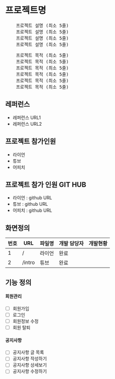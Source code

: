 # 프로젝트명

<pre>
    프로젝트 설명 (최소 5줄)
    프로젝트 설명 (최소 5줄)
    프로젝트 설명 (최소 5줄)
    프로젝트 설명 (최소 5줄)
</pre>

<pre>
    프로젝트 목적 (최소 5줄)
    프로젝트 목적 (최소 5줄)
    프로젝트 목적 (최소 5줄)
    프로젝트 목적 (최소 5줄)
    프로젝트 목적 (최소 5줄)
    프로젝트 목적 (최소 5줄)
</pre>

## 레퍼런스

- 레퍼런스 URL1
- 레퍼런스 URL2

## 프로젝트 참가인원

- 라이언
- 튜브
- 어피치

## 프로젝트 참가 인원 GIT HUB

- 라이언 : github URL
- 튜브 : github URL
- 어피치 : github URL

## 화면정의

| 번호 | URL    | 파일명 | 개발 담당자 | 개발현황 |
| ---- | ------ | ------ | ----------- | -------- |
| 1    | /      | 라이언 | 완료        |
| 2    | /intro | 튜브   | 완료        |

## 기능 정의

#### 회원관리

- [ ] 회원가입
- [ ] 로그인
- [ ] 회원정보 수정
- [ ] 회원 탈퇴

#### 공지사항

- [ ] 공지사항 글 목록
- [ ] 공지사항 작성하기
- [ ] 공지사항 상세보기
- [ ] 공지사항 수정하기
